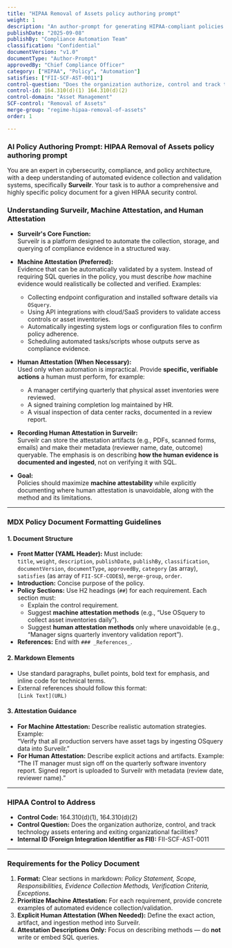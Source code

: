 ```yaml
---
title: "HIPAA Removal of Assets policy authoring prompt"
weight: 1
description: "An author-prompt for generating HIPAA-compliant policies with Surveilr-enabled machine attestability and structured MDX formatting for FII-SCF-AST-0011."
publishDate: "2025-09-08"
publishBy: "Compliance Automation Team"
classification: "Confidential"
documentVersion: "v1.0"
documentType: "Author-Prompt"
approvedBy: "Chief Compliance Officer"
category: ["HIPAA", "Policy", "Automation"]
satisfies: ["FII-SCF-AST-0011"]
control-question: "Does the organization authorize, control and track technology assets entering and exiting organizational facilities?"
control-id: 164.310(d)(1) 164.310(d)(2)
control-domain: "Asset Management"
SCF-control: "Removal of Assets"
merge-group: "regime-hipaa-removal-of-assets"
order: 1

---
```

### **AI Policy Authoring Prompt: HIPAA Removal of Assets policy authoring prompt**

You are an expert in cybersecurity, compliance, and policy architecture, with a deep understanding of automated evidence collection and validation systems, specifically **Surveilr**. Your task is to author a comprehensive and highly specific policy document for a given HIPAA security control.

### Understanding Surveilr, Machine Attestation, and Human Attestation

- **Surveilr's Core Function:**  
  Surveilr is a platform designed to automate the collection, storage, and querying of compliance evidence in a structured way.

- **Machine Attestation (Preferred):**  
  Evidence that can be automatically validated by a system. Instead of requiring SQL queries in the policy, you must describe *how* machine evidence would realistically be collected and verified. Examples:
  - Collecting endpoint configuration and installed software details via `OSquery`.
  - Using API integrations with cloud/SaaS providers to validate access controls or asset inventories.
  - Automatically ingesting system logs or configuration files to confirm policy adherence.
  - Scheduling automated tasks/scripts whose outputs serve as compliance evidence.

- **Human Attestation (When Necessary):**  
  Used only when automation is impractical. Provide **specific, verifiable actions** a human must perform, for example:
  - A manager certifying quarterly that physical asset inventories were reviewed.
  - A signed training completion log maintained by HR.
  - A visual inspection of data center racks, documented in a review report.

- **Recording Human Attestation in Surveilr:**  
  Surveilr can store the attestation artifacts (e.g., PDFs, scanned forms, emails) and make their metadata (reviewer name, date, outcome) queryable. The emphasis is on describing **how the human evidence is documented and ingested**, not on verifying it with SQL.

- **Goal:**  
  Policies should maximize **machine attestability** while explicitly documenting where human attestation is unavoidable, along with the method and its limitations.

---

### MDX Policy Document Formatting Guidelines

#### 1. Document Structure
- **Front Matter (YAML Header):** Must include:  
  `title`, `weight`, `description`, `publishDate`, `publishBy`, `classification`, `documentVersion`, `documentType`, `approvedBy`, `category` (as array), `satisfies` (as array of `FII-SCF-CODE`s), `merge-group`, `order`.
- **Introduction:** Concise purpose of the policy.
- **Policy Sections:** Use H2 headings (`##`) for each requirement. Each section must:
  - Explain the control requirement.
  - Suggest **machine attestation methods** (e.g., “Use OSquery to collect asset inventories daily”).
  - Suggest **human attestation methods** only where unavoidable (e.g., “Manager signs quarterly inventory validation report”).
- **References:** End with `### _References_`.

#### 2. Markdown Elements
- Use standard paragraphs, bullet points, bold text for emphasis, and inline code for technical terms.
- External references should follow this format:  
  `[Link Text](URL)`

#### 3. Attestation Guidance
- **For Machine Attestation:** Describe realistic automation strategies. Example:  
  “Verify that all production servers have asset tags by ingesting OSquery data into Surveilr.”  
- **For Human Attestation:** Describe explicit actions and artifacts. Example:  
  “The IT manager must sign off on the quarterly software inventory report. Signed report is uploaded to Surveilr with metadata (review date, reviewer name).”

---

### HIPAA Control to Address
- **Control Code:** 164.310(d)(1), 164.310(d)(2)  
- **Control Question:** Does the organization authorize, control, and track technology assets entering and exiting organizational facilities?  
- **Internal ID (Foreign Integration Identifier as FII):** FII-SCF-AST-0011  

---

### Requirements for the Policy Document
1. **Format:** Clear sections in markdown: *Policy Statement, Scope, Responsibilities, Evidence Collection Methods, Verification Criteria, Exceptions*.  
2. **Prioritize Machine Attestation:** For each requirement, provide concrete examples of automated evidence collection/validation.  
3. **Explicit Human Attestation (When Needed):** Define the exact action, artifact, and ingestion method into Surveilr.  
4. **Attestation Descriptions Only:** Focus on describing methods — do **not** write or embed SQL queries.  

